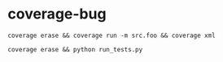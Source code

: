 # coverage-bug

`coverage erase && coverage run -m src.foo && coverage xml`

`coverage erase && python run_tests.py`